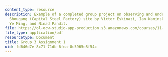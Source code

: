 ```yaml
---
content_type: resource
description: Example of a completed group project on observing and understanding the
  Shougang (Capital Steel Factory) site by Victor Eskinazi, Ian Kaminski-Coughlin,
  Ye Ming, and Ninad Pandit.
file: https://ol-ocw-studio-app-production.s3.amazonaws.com/courses/11-307-beijing-urban-design-studio-summer-2008/fd646d7e8c7171db6fea8c5965e8f54c_group3_assn1.pdf
file_type: application/pdf
resourcetype: Document
title: Group 3 Assignment 1
uid: fd646d7e-8c71-71db-6fea-8c5965e8f54c
---
```

